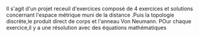 Il s'agit d'un projet receuil d'exercices composé de 4 exercices et solutions concernant l'espace métrique muni de la distance .Puis la topologie discrète,le produit direct de corps et l'anneau Von Neumann.
POur chaque exercice,il y a une résolution avec des équations mathématiques
